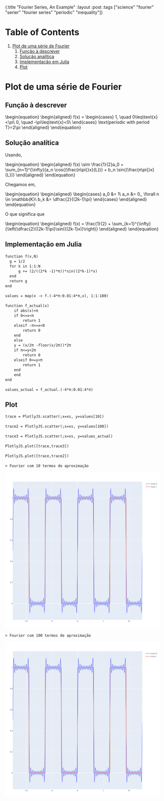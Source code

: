 {:title "Fourier Series, An Example"
 :layout :post
 :tags  ["science" "fourier" "serier" "fourier series" "periodic" "inequality"]}

# Table of Contents

1.  [Plot de uma série de Fourier](#org92968c8)
    1.  [Função à descrever](#orgaa53458)
    2.  [Solução analítica](#orgbb90a0c)
    3.  [Implementação em Julia](#org18d9e9b)
    4.  [Plot](#orgd89c0a2)



<a id="org92968c8"></a>

# Plot de uma série de Fourier


<a id="orgaa53458"></a>

## Função à descrever

\begin{equation}
\begin{aligned}
f(x) =
\begin{cases}
1, \quad 0\leq\text{x}<\pi\\
0, \quad -\pi\leq\text{x}<0\\
\end{cases}
\text{periodic with period T}=2\pi
\end{aligned}
\end{equation}


<a id="orgbb90a0c"></a>

## Solução analítica

Usando,

\begin{equation}
\begin{aligned}
f(x) \sim \frac{1}{2}a_0 + \sum_{n=1}^{\infty}{a_n \cos{(\frac{n\pi{}x}{L})} + b_n \sin{(\frac{n\pi{}x}{L})}
\end{aligned}
\end{equation}

Chegamos em,

\begin{equation}
\begin{aligned}
\begin{cases}
a_0 &= 1\\
a_n &= 0,\, \forall n \in \mathbb{K}\\
b_k &= \dfrac{2}{(2k-1)\pi}
\end{cases}
\end{aligned}
\end{equation}

O que significa que

\begin{equation}
\begin{aligned}
f(x) = \frac{1}{2} + \sum_{k=1}^{\infty}{\left(\dfrac{2}{(2k-1)\pi}\sin{((2k-1)x)}\right)}
\end{aligned}
\end{equation}


<a id="org18d9e9b"></a>

## Implementação em Julia

    function f(x,N)
      g = 1/2
      for k in 1:1:N
          g += (2/((2*k -1)*π))*sin((2*k-1)*x)
      end
      return g
    end

    values = map(x -> f.(-4*π:0.01:4*π,x), 1:1:100)

    function f_actual(x)
        if abs(x)<π
    	if 0<=x<π 
    	    return 1
    	elseif -π<=x<0
    	    return 0
    	end
        else 
    	y = (x/2π -floor(x/2π))*2π
    	if π<=y<2π 
    	    return 0
    	elseif 0<=y<π
    	    return 1
    	end
        end
    end

    values_actual = f_actual.(-4*π:0.01:4*π)


<a id="orgd89c0a2"></a>

## Plot

    trace = PlotlyJS.scatter(;x=xs, y=values[10])

    trace2 = PlotlyJS.scatter(;x=xs, y=values[100])

    trace3 = PlotlyJS.scatter(;x=xs, y=values_actual)

    PlotlyJS.plot([trace,trace3])

    PlotlyJS.plot([trace,trace2])

	> Fourier com 10 termos de aproximação
[![img](./ein-images/fourier.png)](ein-images/fourier.png)

	> Fourier com 100 termos de aproximação
[![img](./ein-images/fourier.png)](ein-images/fourier2.png)

